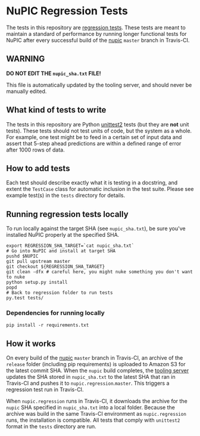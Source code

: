 # NuPIC Regression Tests

The tests in this repository are [regression tests](http://en.wikipedia.org/wiki/Regression_testing). These tests are meant to maintain a standard of performance by running longer functional tests for NuPIC after every successful build of the [nupic](https://github.com/numenta/nupic) `master` branch in Travis-CI.

## WARNING

**DO NOT EDIT THE `nupic_sha.txt` FILE!**

This file is automatically updated by the tooling server, and should never be manually edited.

## What kind of tests to write

The tests in this repository are Python [unittest2](https://pypi.python.org/pypi/unittest2) tests (but they are **not** unit tests). These tests should not test units of code, but the system as a whole. For example, one test might be to feed in a certain set of input data and assert that 5-step ahead predictions are within a defined range of error after 1000 rows of data.

## How to add tests

Each test should describe exactly what it is testing in a docstring, and extent the `TestCase` class for automatic inclusion in the test suite. Please see example test(s) in the `tests` directory for details.

## Running regression tests locally

To run locally against the target SHA (see `nupic_sha.txt`), be sure you've installed NuPIC properly at the specified SHA.

    export REGRESSION_SHA_TARGET=`cat nupic_sha.txt`
    # Go into NuPIC and install at target SHA
    pushd $NUPIC
    git pull upstream master
    git checkout ${REGRESSION_SHA_TARGET}
    git clean -dfx # careful here, you might nuke something you don't want to nuke
    python setup.py install
    popd
    # Back to regression folder to run tests
    py.test tests/

### Dependencies for running locally

    pip install -r requirements.txt

## How it works

On every build of the [nupic](https://github.com/numenta/nupic) `master` branch in Travis-CI, an archive of the `release` folder (including pip requirements) is uploaded to Amazon S3 for the latest commit SHA. When the `nupic` build completes, the [tooling server](https://github.com/numenta/nupic.tools) updates the SHA stored in `nupic_sha.txt` to the latest SHA that ran in Travis-CI and pushes it to `nupic.regression`.`master`. This triggers a regression test run in Travis-CI.

When `nupic.regression` runs in Travis-CI, it downloads the archive for the `nupic` SHA specified in `nupic_sha.txt` into a local folder. Because the archive was build in the same Travis-CI environment as `nupic.regression` runs, the installation is compatible. All tests that comply with `unittest2` format in the `tests` directory are run.

